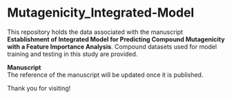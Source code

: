 # Mutagenicity_Integrated-Model
This repository holds the data associated with the manuscript <b>Establishment of Integrated Model for Predicting Compound Mutagenicity with a Feature Importance Analysis</b>. Compound datasets used for model training and testing in this study are provided.

<b>Manuscript</b><br>
The reference of the manuscript will be updated once it is published.

Thank you for visiting!
